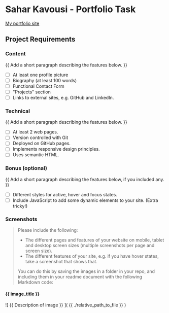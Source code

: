 # Sahar Kavousi - Portfolio Task

[My portfolio site](http://127.0.0.1:5500/index.html)

## Project Requirements

### Content

{{ Add a short paragraph describing the features below. }}

- [ ] At least one profile picture
- [ ] Biography (at least 100 words)
- [ ] Functional Contact Form
- [ ] "Projects" section
- [ ] Links to external sites, e.g. GitHub and LinkedIn.

### Technical

{{ Add a short paragraph describing the features below. }}

- [ ] At least 2 web pages.
- [ ] Version controlled with Git
- [ ] Deployed on GitHub pages.
- [ ] Implements responsive design principles.
- [ ] Uses semantic HTML.

### Bonus (optional)

{{ Add a short paragraph describing the features below, if you included any. }}

- [ ] Different styles for active, hover and focus states.
- [ ] Include JavaScript to add some dynamic elements to your site. (Extra
      tricky!)

### Screenshots

> Please include the following:
>
> - The different pages and features of your website on mobile, tablet and
>   desktop screen sizes (multiple screenshots per page and screen size).
> - The different features of your site, e.g. if you have hover states, take a
>   screenshot that shows that.
>
> You can do this by saving the images in a folder in your repo, and including
> them in your readme document with the following Markdown code:

#### {{ image_title }}

![ {{ Description of image }} ]( {{ ./relative_path_to_file }} )
